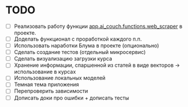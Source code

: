 # TODO

- [ ] Реализовать работу функции [app.ai_couch.functions.web_scraper](./app/ai_couch/functions/web_scraper.py) в проекте.  
- [ ] Доделать функционал с проработкой каждого п.п.  
- [ ] Использовать наработки Блума в проекте (опционально)  
- [ ] Сделать создание тестов (отдельный микросервис)  
- [ ] Сделать визуализацию загрузки курса  
- [ ] Хранение информации, спаршенной из статей в виде векторов -> использование в курсах  
- [ ] Использование локальных моделей  
- [ ] Темная тема приложения  
- [ ] Перепроверить зависимости  
- [ ] Дописать доки про ошибки + дописать тесты  
